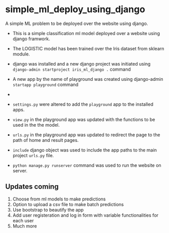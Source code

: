 # simple_ml_deploy_using_django
A simple ML problem to be deployed over the website using django. 

- This is a simple classification ml model deployed over a website using django framwork. 

- The LOGISTIC model has been trained over the Iris dataset from sklearn module. 

- django was installed and a new django project was initiated using `django-admin startproject iris_ml_django .` command

- A new app by the name of playground was created using django-admin `startapp playground` command
- 
- `settings.py` were altered to add the `playground` app to the installed apps. 

- `view.py` in the playground app was updated with the functions to be used in the the model. 

- `urls.py` in the playground app was updated to redirect the page to the path of home and result pages.

- `include` django object was used to include the app paths to the main project `urls.py` file.

- `python manage.py runserver` command was used to run the website on server. 


## Updates coming
1. Choose from ml models to make predictions
2. Option to upload a csv file to make batch predictions
3. Use bootstrap to beautify the app
4. Add user registeration and log in form with variable functionalities for each user
5. Much more


